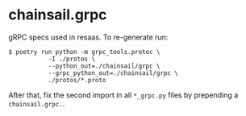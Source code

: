 # chainsail.grpc

gRPC specs used in resaas. To re-generate run:

```shell
$ poetry run python -m grpc_tools.protoc \
           -I ./protos \
           --python_out=./chainsail/grpc \
           --grpc_python_out=./chainsail/grpc \
           ./protos/*.proto
```
After that, fix the second import in all `*_grpc.py` files by prepending a `chainsail.grpc.`.
